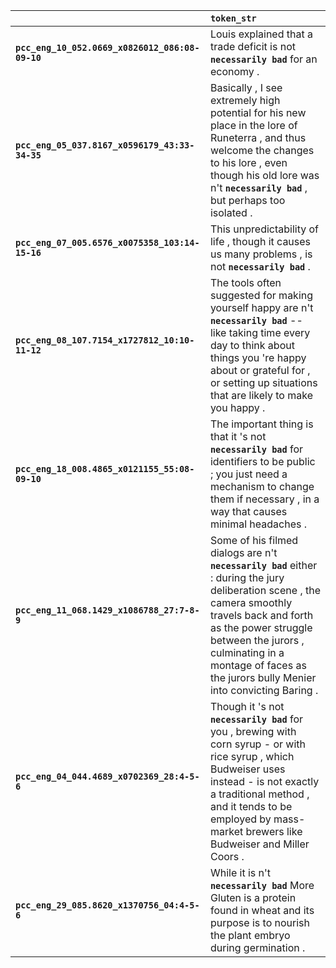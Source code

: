 |                                                 | `token_str`                                                                                                                                                                                                                                                                          |
|:------------------------------------------------|:-------------------------------------------------------------------------------------------------------------------------------------------------------------------------------------------------------------------------------------------------------------------------------------|
| **`pcc_eng_10_052.0669_x0826012_086:08-09-10`** | Louis explained that a trade deficit is not __``necessarily bad``__ for an economy .                                                                                                                                                                                                 |
| **`pcc_eng_05_037.8167_x0596179_43:33-34-35`**  | Basically , I see extremely high potential for his new place in the lore of Runeterra , and thus welcome the changes to his lore , even though his old lore was n't __``necessarily bad``__ , but perhaps too isolated .                                                             |
| **`pcc_eng_07_005.6576_x0075358_103:14-15-16`** | This unpredictability of life , though it causes us many problems , is not __``necessarily bad``__ .                                                                                                                                                                                 |
| **`pcc_eng_08_107.7154_x1727812_10:10-11-12`**  | The tools often suggested for making yourself happy are n't __``necessarily bad``__ -- like taking time every day to think about things you 're happy about or grateful for , or setting up situations that are likely to make you happy .                                           |
| **`pcc_eng_18_008.4865_x0121155_55:08-09-10`**  | The important thing is that it 's not __``necessarily bad``__ for identifiers to be public ; you just need a mechanism to change them if necessary , in a way that causes minimal headaches .                                                                                        |
| **`pcc_eng_11_068.1429_x1086788_27:7-8-9`**     | Some of his filmed dialogs are n't __``necessarily bad``__ either : during the jury deliberation scene , the camera smoothly travels back and forth as the power struggle between the jurors , culminating in a montage of faces as the jurors bully Menier into convicting Baring . |
| **`pcc_eng_04_044.4689_x0702369_28:4-5-6`**     | Though it 's not __``necessarily bad``__ for you , brewing with corn syrup - or with rice syrup , which Budweiser uses instead - is not exactly a traditional method , and it tends to be employed by mass-market brewers like Budweiser and Miller Coors .                          |
| **`pcc_eng_29_085.8620_x1370756_04:4-5-6`**     | While it is n't __``necessarily bad``__ More Gluten is a protein found in wheat and its purpose is to nourish the plant embryo during germination .                                                                                                                                  |